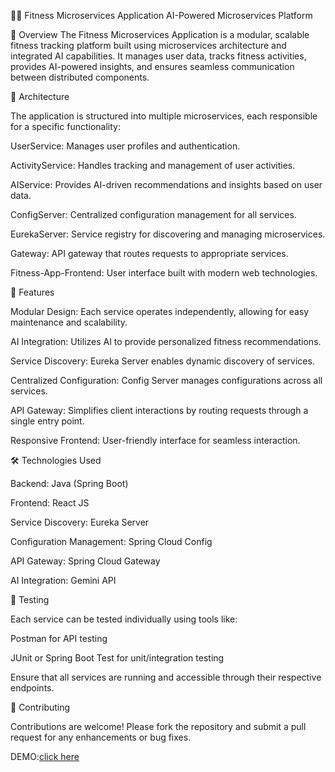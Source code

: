 🏋️‍♂️ Fitness Microservices Application
AI-Powered Microservices Platform


📌 Overview
    The Fitness Microservices Application is a modular, scalable fitness tracking platform built using microservices architecture and integrated AI capabilities. It manages user data, tracks fitness activities, provides AI-powered insights, and ensures seamless communication between distributed components.


🧱 Architecture

The application is structured into multiple microservices, each responsible for a specific functionality:

UserService: Manages user profiles and authentication.

ActivityService: Handles tracking and management of user activities.

AIService: Provides AI-driven recommendations and insights based on user data.

ConfigServer: Centralized configuration management for all services.

EurekaServer: Service registry for discovering and managing microservices.

Gateway: API gateway that routes requests to appropriate services.

Fitness-App-Frontend: User interface built with modern web technologies.


🚀 Features

Modular Design: Each service operates independently, allowing for easy maintenance and scalability.

AI Integration: Utilizes AI to provide personalized fitness recommendations.

Service Discovery: Eureka Server enables dynamic discovery of services.

Centralized Configuration: Config Server manages configurations across all services.

API Gateway: Simplifies client interactions by routing requests through a single entry point.

Responsive Frontend: User-friendly interface for seamless interaction.


🛠️ Technologies Used

Backend: Java (Spring Boot)

Frontend: React JS

Service Discovery: Eureka Server

Configuration Management: Spring Cloud Config

API Gateway: Spring Cloud Gateway

AI Integration: Gemini API


🧪 Testing

Each service can be tested individually using tools like:

Postman for API testing

JUnit or Spring Boot Test for unit/integration testing

Ensure that all services are running and accessible through their respective endpoints.


🤝 Contributing

Contributions are welcome!
Please fork the repository and submit a pull request for any enhancements or bug fixes.

DEMO:[click here](https://drive.google.com/file/d/1twuG0RxYXkpNE3gDPHL82kzBNNxM3R7X/view)
